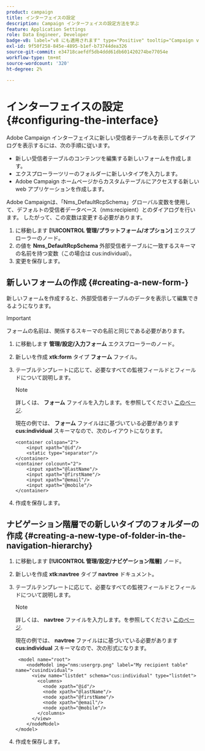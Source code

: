 ```yaml
---
product: campaign
title: インターフェイスの設定
description: Campaign インターフェイスの設定方法を学ぶ
feature: Application Settings
role: Data Engineer, Developer
badge-v8: label="v8 にも適用されます" type="Positive" tooltip="Campaign v8 にも適用されます"
exl-id: 9f50f258-845e-4895-b1ef-b73744dea326
source-git-commit: e34718caefdf5db4ddd61db601420274be77054e
workflow-type: tm+mt
source-wordcount: '320'
ht-degree: 2%

---
```


# インターフェイスの設定{#configuring-the-interface}

Adobe Campaign インターフェイスに新しい受信者テーブルを表示してダイアログを表示するには、次の手順に従います。

* 新しい受信者テーブルのコンテンツを編集する新しいフォームを作成します。
* エクスプローラーツリーのフォルダーに新しいタイプを入力します。
* Adobe Campaign ホームページからカスタムテーブルにアクセスする新しい web アプリケーションを作成します。

Adobe Campaignは、「Nms_DefaultRcpSchema」グローバル変数を使用して、デフォルトの受信者データベース（nms:recipient）とのダイアログを行います。 したがって、この変数は変更する必要があります。

1. に移動します **[!UICONTROL 管理/プラットフォーム/オプション]** エクスプローラーのノード。
1. の値を **Nms_DefaultRcpSchema** 外部受信者テーブルに一致するスキーマの名前を持つ変数（この場合は cus:individual）。
1. 変更を保存します。

## 新しいフォームの作成 {#creating-a-new-form-}

新しいフォームを作成すると、外部受信者テーブルのデータを表示して編集できるようになります。

>[!IMPORTANT]
>
>フォームの名前は、関係するスキーマの名前と同じである必要があります。

1. に移動します **管理/設定/入力フォーム** エクスプローラーのノード。
1. 新しいを作成 **xtk:form** タイプ **フォーム** ファイル。
1. テーブルテンプレートに応じて、必要なすべての監視フィールドとフィールドについて説明します。

   >[!NOTE]
   >
   >詳しくは、 **フォーム** ファイルを入力します。を参照してください [このページ](../../configuration/using/identifying-a-form.md).

   現在の例では、 **フォーム** ファイルはに基づいている必要があります **cus:individual** スキーマなので、次のレイアウトになります。

   ```
   <container colspan="2">
       <input xpath="@id"/>
       <static type="separator"/>
   </container>
   <container colcount="2">
       <input xpath="@lastName"/>
       <input xpath="@firstName"/>
       <input xpath="@email"/>
       <input xpath="@mobile"/>
   </container> 
   ```

1. 作成を保存します。

## ナビゲーション階層での新しいタイプのフォルダーの作成 {#creating-a-new-type-of-folder-in-the-navigation-hierarchy}

1. に移動します **[!UICONTROL 管理/設定/ナビゲーション階層]** ノード。
1. 新しいを作成 **xtk:navtree** タイプ **navtree** ドキュメント。
1. テーブルテンプレートに応じて、必要なすべての監視フィールドとフィールドについて説明します。

   >[!NOTE]
   >
   >詳しくは、 **navtree** ファイルを入力します。を参照してください [このページ](../../platform/using/adobe-campaign-explorer.md#about-navigation-hierarchy).

   現在の例では、 **navtree** ファイルはに基づいている必要があります **cus:individual** スキーマなので、次の形式になります。

   ```
    <model name="root">
       <nodeModel img="nms:usergrp.png" label="My recipient table" name="cusindividual">
         <view name="listdet" schema="cus:individual" type="listdet">
           <columns>
             <node xpath="@id"/>
             <node xpath="@lastName"/>
             <node xpath="@firstName"/>
             <node xpath="@email"/>
             <node xpath="@mobile"/>
           </columns>
         </view>
       </nodeModel>
   </model>
   ```

1. 作成を保存します。
